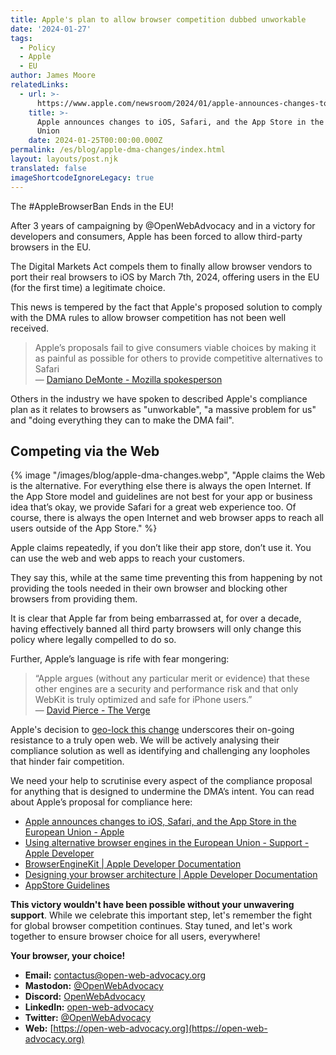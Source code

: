 ```yaml
---
title: Apple's plan to allow browser competition dubbed unworkable
date: '2024-01-27'
tags:
  - Policy
  - Apple
  - EU
author: James Moore
relatedLinks:
  - url: >-
      https://www.apple.com/newsroom/2024/01/apple-announces-changes-to-ios-safari-and-the-app-store-in-the-european-union/
    title: >-
      Apple announces changes to iOS, Safari, and the App Store in the European
      Union
    date: 2024-01-25T00:00:00.000Z
permalink: /es/blog/apple-dma-changes/index.html
layout: layouts/post.njk
translated: false
imageShortcodeIgnoreLegacy: true
---
```


The #AppleBrowserBan Ends in the EU!

After 3 years of campaigning by @OpenWebAdvocacy and in a victory for developers and consumers, Apple has been forced to allow third-party browsers in the EU.   

The Digital Markets Act compels them to finally allow browser vendors to port their real browsers to iOS by March 7th, 2024, offering users in the EU (for the first time) a legitimate choice.

This news is tempered by the fact that Apple's proposed solution to comply with the DMA rules to allow browser competition has not been well received.

> Apple’s proposals fail to give consumers viable choices by making it as painful as possible for others to provide competitive alternatives to Safari
<br>&mdash; [Damiano DeMonte - Mozilla spokesperson](https://www.theverge.com/2024/1/26/24052067/mozilla-apple-ios-browser-rules-firefox)

Others in the industry we have spoken to described Apple's compliance plan as it relates to browsers as "unworkable", "a massive problem for us" and "doing everything they can to make the DMA fail".

## Competing via the Web
{% image
  "/images/blog/apple-dma-changes.webp",
  "Apple claims the Web is the alternative.
  For everything else there is always the open Internet. If the App Store model and guidelines are not best for your app or business idea that’s okay, we provide Safari for a great web experience too. Of course, there is always the open Internet and web browser apps to reach all users outside of the App Store."
%}

Apple claims repeatedly, if you don’t like their app store, don’t use it. You can use the web and web apps to reach your customers.

They say this, while at the same time preventing this from happening by not providing the tools needed in their own browser and blocking other browsers from providing them.

It is clear that Apple far from being embarrassed at, for over a decade, having effectively banned all third party browsers will only change this policy where legally compelled to do so.

Further, Apple’s language is rife with fear mongering:
> “Apple argues (without any particular merit or evidence) that these other engines are a security and performance risk and that only WebKit is truly optimized and safe for iPhone users.”  <br>&mdash; [David Pierce - The Verge](https://www.theverge.com/2024/1/25/24050478/apple-ios-17-4-browser-engines-eu)

Apple's decision to [geo-lock this change](https://developer.apple.com/support/alternative-browser-engines/#:~:text=for%20dedicated%20browser%20apps%20and%20apps%20providing%20in%2Dapp%20browsing%20experiences%20in%20the%20EU) underscores their on-going resistance to a truly open web. We will be actively analysing their compliance solution as well as identifying and challenging any loopholes that hinder fair competition.

We need your help to scrutinise every aspect of the compliance proposal for anything that is designed to undermine the DMA’s intent. You can read about Apple’s proposal for compliance here:
* [Apple announces changes to iOS, Safari, and the App Store in the European Union - Apple](https://www.apple.com/newsroom/2024/01/apple-announces-changes-to-ios-safari-and-the-app-store-in-the-european-union/)
* [Using alternative browser engines in the European Union - Support - Apple Developer](https://developer.apple.com/support/alternative-browser-engines/)
* [BrowserEngineKit | Apple Developer Documentation](https://developer.apple.com/documentation/browserenginekit)
* [Designing your browser architecture | Apple Developer Documentation](https://developer.apple.com/documentation/browserenginekit/designing-your-browser-architecture)
* [AppStore Guidelines](https://developer.apple.com/app-store/review/guidelines/#:~:text=2.5.6%20Apps%20that%20browse%20the%20web%20must%20use%20the%20appropriate%20WebKit%20framework%20and%20WebKit%20JavaScript.%20You%20may%20apply%20for%20an%20entitlement%20to%20use%20an%20alternative%20web%20browser%20engine%20in%20your%20app.%20Learn%20more%20about%20these%20entitlements.)

**This victory wouldn't have been possible without your unwavering support**. While we celebrate this important step, let's remember the fight for global browser competition continues. Stay tuned, and let's work together to ensure browser choice for all users, everywhere!

**Your browser, your choice!**

- **Email:**        [contactus@open-web-advocacy.org](mailto:contactus@open-web-advocacy.org)
- **Mastodon:**      [@OpenWebAdvocacy](https://mastodon.social/@owa)
- **Discord:**      [OpenWebAdvocacy](https://discord.gg/x53hkqrRKx)
- **LinkedIn:**     [open-web-advocacy](https://www.linkedin.com/company/open-web-advocacy/)
- **Twitter:**      [@OpenWebAdvocacy](https://twitter.com/OpenWebAdvocacy)
- **Web:**         [https://open-web-advocacy.org](https://open-web-advocacy.org)
